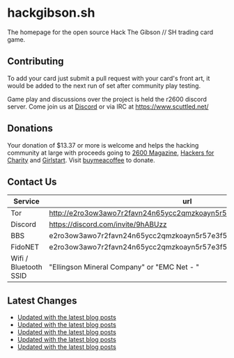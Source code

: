 # hackgibson.sh
The homepage for the open source Hack The Gibson // SH trading card game.


## Contributing

To add your card just submit a pull request with your card's front art, it would be added to the next run of set after community play testing.

Game play and discussions over the project is held the r2600 discord server. Come join us at [Discord](https://discord.com/invite/9hABUzz) or via IRC at https://www.scuttled.net/


## Donations

Your donation of $13.37 or more is welcome and helps the hacking community at large with proceeds going to [2600 Magazine](https://2600.com/), [Hackers for Charity](https://hackersforcharity.org) and [Girlstart](https://girlstart.org).  Visit [buymeacoffee](https://www.buymeacoffee.com/hackgibson.sh) to donate.


## Contact Us

Service | url
-|-
Tor | http://e2ro3ow3awo7r2favn24n65ycc2qmzkoayn5r57e3f56nvjwdcgg32ad.onion
Discord | https://discord.com/invite/9hABUzz
BBS | e2ro3ow3awo7r2favn24n65ycc2qmzkoayn5r57e3f56nvjwdcgg32ad.onion:23
FidoNET | e2ro3ow3awo7r2favn24n65ycc2qmzkoayn5r57e3f56nvjwdcgg32ad.onion:24554
Wifi / Bluetooth SSID | "Ellingson Mineral Company" or "EMC Net - <fidonet address>"

## Latest Changes
<!-- BLOG-POST-LIST:START -->
- [Updated with the latest blog posts](https://github.com/DFW2600/hackgibson.sh/commit/15972c2ed832e42625dd0f89bc031bab9c742360)
- [Updated with the latest blog posts](https://github.com/DFW2600/hackgibson.sh/commit/141ce2b41317d846d625c8ba61dcc5d0632211ef)
- [Updated with the latest blog posts](https://github.com/DFW2600/hackgibson.sh/commit/5bcfbf5c1a70a7ad244783add98a1eb3f8f4e6f4)
- [Updated with the latest blog posts](https://github.com/DFW2600/hackgibson.sh/commit/088a57d43947e286c61bcc17663574f4a500c25e)
- [Updated with the latest blog posts](https://github.com/DFW2600/hackgibson.sh/commit/e995a47e3937dc2980f8b37cb95736233bc09ebf)
<!-- BLOG-POST-LIST:END -->
